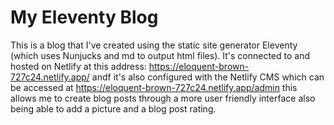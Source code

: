 My Eleventy Blog
======

This is a blog that I've created using the static site generator Eleventy (which uses Nunjucks and md to output html files).
It's connected to and hosted on Netlify at this address: https://eloquent-brown-727c24.netlify.app/
andf it's also configured with the Netlify CMS which can be accessed at https://eloquent-brown-727c24.netlify.app/admin
this allows me to create blog posts through a more user friendly interface also being able to add a picture and a blog post rating.
